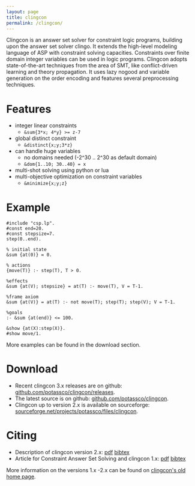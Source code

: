 ```yaml
---
layout: page
title: clingcon
permalink: /clingcon/
---
```


Clingcon is an answer set solver for constraint logic programs,
building upon the answer set solver clingo.
It extends the high-level modeling language of ASP with constraint solving capacities.
Constraints over finite domain integer variables can be used in logic programs.
Clingcon adopts state-of-the-art techniques from the area of SMT,
like conflict-driven learning and theory propagation.
It uses lazy nogood and variable generation on the order encoding
and features several preprocessing techniques.

# Features
* integer linear constraints
  * `&sum{3*x; 4*y} >= z-7`
* global distinct constraint
  * `&distinct{x;y;3*z}`
* can handle huge variables
  * no domains needed (-2^30 .. 2^30 as default domain)
  * `&dom{1..10; 30..40} = x`
* multi-shot solving using python or lua
* multi-objective optimization on constraint variables
  * `&minimize{x;y;z}`


# Example
~~~~
#include "csp.lp".
#const end=20.
#const stepsize=7.
step(0..end).

% initial state
&sum {at(0)} = 0.

% actions
{move(T)} :- step(T), T > 0.

%effects
&sum {at(V); stepsize} = at(T) :- move(T), V = T-1.

%frame axiom
&sum {at(V)} = at(T) :- not move(T); step(T); step(V); V = T-1.

%goals
:- &sum {at(end)} <= 100.

&show {at(X):step(X)}.
#show move/1.
~~~~

More examples can be found in the download section.
# Download

- Recent clingcon 3.x releases are on github: [github.com/potassco/clingcon/releases](https://github.com/potassco/clingcon/releases).
- The latest source is on github: [github.com/potassco/clingcon](https://github.com/potassco/clingcon).
- Clingcon up to version 2.x is available on sourceforge: [sourceforge.net/projects/potassco/files/clingcon](https://sourceforge.net/projects/potassco/files/clingcon/).
# Citing

- Description of clingcon version 2.x:
[pdf](http://www.cs.uni-potsdam.de/wv/pdfformat/ostsch12a.pdf)
[bibtex](http://www.cs.uni-potsdam.de/wv/bibtex/ostsch12a.bib)
- Article for Constraint Answer Set Solving and clingcon 1.x:
[pdf](http://www.cs.uni-potsdam.de/wv/pdfformat/geossc09a.pdf)
[bibtex](http://www.cs.uni-potsdam.de/wv/bibtex/geossc09a.bib)

More information on the versions 1.x -2.x can be found on [clingcon's old home page](http://www.cs.uni-potsdam.de/clingcon/).
